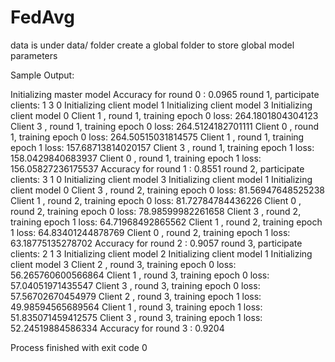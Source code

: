 # FedAvg

data is under data/ folder
create a global folder to store global model parameters



Sample Output:

Initializing master model
Accuracy for round 0 : 0.0965
round 1, participate clients:  1 3 0
Initializing client model 1
Initializing client model 3
Initializing client model 0
Client 1 , round 1, training epoch 0 loss: 264.1801804304123
Client 3 , round 1, training epoch 0 loss: 264.5124182701111
Client 0 , round 1, training epoch 0 loss: 264.50515031814575
Client 1 , round 1, training epoch 1 loss: 157.68713814020157
Client 3 , round 1, training epoch 1 loss: 158.0429840683937
Client 0 , round 1, training epoch 1 loss: 156.05827236175537
Accuracy for round 1 : 0.8551
round 2, participate clients:  3 1 0
Initializing client model 3
Initializing client model 1
Initializing client model 0
Client 3 , round 2, training epoch 0 loss: 81.56947648525238
Client 1 , round 2, training epoch 0 loss: 81.72784784436226
Client 0 , round 2, training epoch 0 loss: 78.98599982261658
Client 3 , round 2, training epoch 1 loss: 64.71968492865562
Client 1 , round 2, training epoch 1 loss: 64.83401244878769
Client 0 , round 2, training epoch 1 loss: 63.18775135278702
Accuracy for round 2 : 0.9057
round 3, participate clients:  2 1 3
Initializing client model 2
Initializing client model 1
Initializing client model 3
Client 2 , round 3, training epoch 0 loss: 56.265760600566864
Client 1 , round 3, training epoch 0 loss: 57.04051971435547
Client 3 , round 3, training epoch 0 loss: 57.56702670454979
Client 2 , round 3, training epoch 1 loss: 49.98594565689564
Client 1 , round 3, training epoch 1 loss: 51.835071459412575
Client 3 , round 3, training epoch 1 loss: 52.24519884586334
Accuracy for round 3 : 0.9204

Process finished with exit code 0

